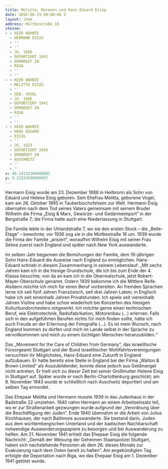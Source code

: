 ```yaml
---
title: Melitta, Hermann und Hans Eduard Eisig
date: 2016-06-29 00:00:00 Z
layout: item
address: Moltkestraße 16
steine:
- - HIER WOHNTE
  - HERMANN EISIG
  - ''
  - ''
  - JG. 1888
  - DEPORTIERT 1941
  - ERMORDET IN
  - RIGA
  - ''
  - ''
- - HIER WOHNTE
  - MELITTA EISIG
  - ''
  - GEB. VOGEL
  - JG. 1895
  - DEPORTIERT 1941
  - ERMORDET IN
  - RIGA
  - ''
  - ''
- - HIER WOHNTE
  - HANS EDUARD
  - EISIG
  - ''
  - JG. 1923
  - DEPORTIERT 1943
  - ERMORDET IN
  - AUSCHWITZ
  - ''
  - ''
x: 49.14132360000001
y: 9.22524599999997
---
```


Hermann Eisig wurde am 23. Dezember 1888 in Heilbronn als Sohn von Eduard und Helene Eisig geboren. Sein Ehefrau Melitta, geborene Vogel, kam am 26. Oktober 1895 in Tauberbischofsheim zur Welt. Hermann Eisig übernahm nach dem Tod seines Vaters gemeinsam mit seinem Bruder Wilhelm die Firma „Eisig & Marx, Gewürze- und Gedärmeimport“ in der Bergstraße 7; die Firma hatte auch eine Niederlassung in Stuttgart.

Die Familie lebte in der Uhlandstraße 7, wo sie den ersten Stock – die „Belle-Étage“ – bewohnte; vor 1936 zog sie in die Moltkestraße 16 um. 1939 wurde die Firma der Familie „arisiert“, woraufhin Wilhelm Eisig mit seiner Frau Selma zuerst nach England und später nach New York auswanderte.

Im selben Jahr begannen die Bemühungen der Familie, dem 16-jährigen Sohn Hans-Eduard die Ausreise nach England zu ermöglichen. Hans-Eduard schrieb in diesem Zusammenhang in seinem Lebenslauf: „Mit sechs Jahren kam ich in die hiesige Grundschule, die ich bis zum Ende der 4. Klasse besuchte; von da an kam ich in die Oberrealschule, jetzt Robert-Mayer-Oberschule genannt. Ostern 1939 bekomme ich die Mittlere Reife. Alsdann möchte ich mich für einen Beruf vorbereiten. An fremden Sprachen lerne ich seit fünf Jahren Französisch, seit drei Jahren Latein; in Englisch habe ich seit eineinhalb Jahren Privatstunden. Ich spiele seit viereinhalb Jahren Violine und habe schon wiederholt bei Konzerten des hiesigen Kulturbundorchesters mitgewirkt. Ich möchte gerne einen technischen Beruf, wie Elektrotechnik, Radiofabrikation, Motorenbau (…) erlernen. Falls sich in den aufgeführten Berufen nichts für mich finden sollte, hätte ich auch Freude an der Erlernung der Fotografie (…). Es ist mein Wunsch, nach England kommen zu dürfen und mich im Lande selbst in der Sprache zu vervollkommnen und mich zu einem tüchtigen Menschen heranzubilden.“

Das „Movement for the Care of Children from Germany“, das israelitische Fürsorgeamt Stuttgart und der Bund israelitischer Wohlfahrtsvereinigungen versuchten ihr Möglichstes, Hans-Eduard eine Zukunft in England aufzubauen. Er hatte bereits eine Stelle in England bei der Firma „Walton & Brown Limited“ als Auszubildender, konnte diese jedoch aus Geldmangel nicht antreten. Er hielt sich zu dieser Zeit bei seiner Großmutter Helene Eisig in Stuttgart auf. Später wurde er nach Berlin-Charlottenburg geschickt; am 8. November 1943 wurde er schließlich nach Auschwitz deportiert und am selben Tag ermordet.

Das Ehepaar Melitta und Hermann musste 1939 in das Judenhaus in der Badstraße 22 umziehen. 1940 nahm Hermann an einem Arbeitseinsatz teil, wo er zur Straßenarbeit gezwungen wurde aufgrund der „Verordnung über die Beschäftigung der Juden“. Ende 1940 übernahm er die Arbeit von Julius Kirchhausen, der nach Baltimore auswanderte. Sie bestand darin, Juden aus dem württembergischen Unterland und der badischen Nachbarschaft notwendige Auswanderungspapiere zu besorgen und bei Auswanderung zu helfen. Am 21. November 1941 erhielt das Ehepaar Eisig die folgende Nachricht: „Gemäß der Weisung der Geheimen Staatspolizei Stuttgart, haben sich nachstehende Personen ab dem 26. dieses Monats zur Evakuierung nach dem Osten bereit zu halten“. Am angekündigten Tag erfolgte die Deportation nach Riga, wo das Ehepaar Eisig am 1. Dezember 1941 getötet wurde.